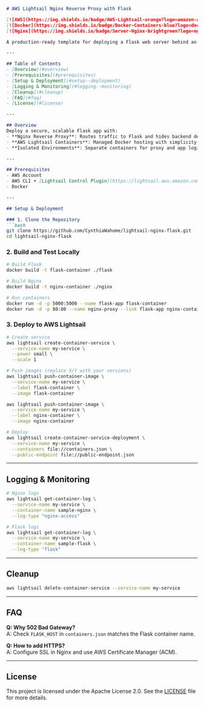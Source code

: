 ```markdown
# AWS Lightsail Nginx Reverse Proxy with Flask

[![AWS](https://img.shields.io/badge/AWS-Lightsail-orange?logo=amazon-aws)](https://aws.amazon.com/lightsail/)
[![Docker](https://img.shields.io/badge/Docker-Containers-blue?logo=docker)](https://www.docker.com/)
[![Nginx](https://img.shields.io/badge/Server-Nginx-brightgreen?logo=nginx)](https://nginx.org/)

A production-ready template for deploying a Flask web server behind an Nginx reverse proxy on AWS Lightsail Containers.

---

## Table of Contents
- [Overview](#overview)
- [Prerequisites](#prerequisites)
- [Setup & Deployment](#setup--deployment)
- [Logging & Monitoring](#logging--monitoring)
- [Cleanup](#cleanup)
- [FAQ](#faq)
- [License](#license)

---

## Overview
Deploy a secure, scalable Flask app with:
- **Nginx Reverse Proxy**: Routes traffic to Flask and hides backend details.
- **AWS Lightsail Containers**: Managed Docker hosting with simplicity.
- **Isolated Environments**: Separate containers for proxy and app logic.

---

## Prerequisites
- AWS Account
- AWS CLI + [Lightsail Control Plugin](https://lightsail.aws.amazon.com/ls/docs/en_us/articles/amazon-lightsail-install-software)
- Docker

---

## Setup & Deployment

### 1. Clone the Repository
```bash
git clone https://github.com/CynthiaWahome/lightsail-nginx-flask.git
cd lightsail-nginx-flask
```

### 2. Build and Test Locally
```bash
# Build Flask
docker build -t flask-container ./flask

# Build Nginx
docker build -t nginx-container ./nginx

# Run containers
docker run -d -p 5000:5000 --name flask-app flask-container
docker run -d -p 80:80 --name nginx-proxy --link flask-app nginx-container
```

### 3. Deploy to AWS Lightsail
```bash
# Create service
aws lightsail create-container-service \
  --service-name my-service \
  --power small \
  --scale 1

# Push images (replace X/Y with your versions)
aws lightsail push-container-image \
  --service-name my-service \
  --label flask-container \
  --image flask-container

aws lightsail push-container-image \
  --service-name my-service \
  --label nginx-container \
  --image nginx-container

# Deploy
aws lightsail create-container-service-deployment \
  --service-name my-service \
  --containers file://containers.json \
  --public-endpoint file://public-endpoint.json
```

---

## Logging & Monitoring
```bash
# Nginx logs
aws lightsail get-container-log \
  --service-name my-service \
  --container-name sample-nginx \
  --log-type "nginx-access"

# Flask logs
aws lightsail get-container-log \
  --service-name my-service \
  --container-name sample-flask \
  --log-type "flask"
```

---

## Cleanup
```bash
aws lightsail delete-container-service --service-name my-service
```

---

## FAQ
**Q: Why 502 Bad Gateway?**  
A: Check `FLASK_HOST` in `containers.json` matches the Flask container name.

**Q: How to add HTTPS?**  
A: Configure SSL in Nginx and use AWS Certificate Manager (ACM).

---

## License

This project is licensed under the Apache License 2.0. See the [LICENSE](LICENSE) file for more details.